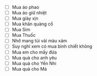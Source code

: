 + [ ] Mua áo phao
+ [ ] Mua áo giữ nhiệt
+ [ ] Mua giày xịn
+ [ ] Mua khăn quàng cổ
+ [ ] Mua Sim
+ [ ] Mua Thuốc
+ [ ] Nhớ mang túi vải màu xám
+ [ ] Suy nghĩ xem có mua bình chiết không
+ [ ] Mua em cho mấy đứa
+ [ ] Mua quà cho anh yêu
+ [ ] Mua quà cho Yến Nhi
+ [ ] Mua quà cho Má
